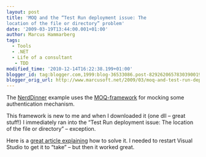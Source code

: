 ```yaml
---
layout: post
title: 'MOQ and the “Test Run deployment issue: The
location of the file or directory” problem'
date: '2009-03-19T13:44:00.001+01:00'
author: Marcus Hammarberg
tags:
  - Tools
  - .NET
  - Life of a consultant
   - TDD
modified_time: '2010-12-14T16:22:38.199+01:00'
blogger_id: tag:blogger.com,1999:blog-36533086.post-8292620657830390019
blogger_orig_url: http://www.marcusoft.net/2009/03/moq-and-test-run-deployment-issue.html
---
```



The <a
href="http://weblogs.asp.net/scottgu/archive/2009/03/10/free-asp-net-mvc-ebook-tutorial.aspx"
target="_blank">NerdDinner</a> example uses the
<a href="http://code.google.com/p/moq/"
target="_blank">MOQ-framework</a> for mocking some authentication
mechanism.

This framework is new to me and when I downloaded it (one dll – great
stuff!) I immediately ran into the “Test Run deployment issue: The
location of the file or directory” – exception.

Here is a <a
href="http://thepursuitofalife.com/test-run-deployment-issue-in-vsts/"
target="_blank">great article explaining</a> how to solve it. I needed
to restart Visual Studio to get it to “take” – but then it worked great.
